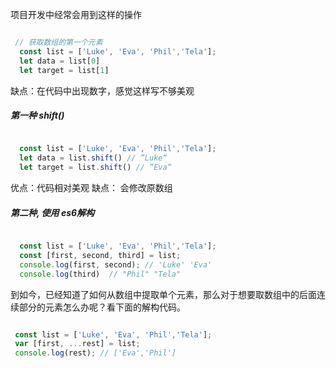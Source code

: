 项目开发中经常会用到这样的操作

```js

 // 获取数组的第一个元素
  const list = ['Luke', 'Eva', 'Phil','Tela'];  
  let data = list[0]
  let target = list[1]

```
缺点：在代码中出现数字，感觉这样写不够美观

##### 第一种 shift()
```js

  const list = ['Luke', 'Eva', 'Phil','Tela'];  
  let data = list.shift() // ”Luke“
  let target = list.shift() // ”Eva“

```
优点：代码相对美观
缺点： 会修改原数组
##### 第二种, 使用 es6解构
```js

  const list = ['Luke', 'Eva', 'Phil','Tela'];  
  const [first, second, third] = list;
  console.log(first, second); // 'Luke' 'Eva'  
  console.log(third)  // "Phil" "Tela"

```
到如今，已经知道了如何从数组中提取单个元素，那么对于想要取数组中的后面连续部分的元素怎么办呢？看下面的解构代码。
```js

 const list = ['Luke', 'Eva', 'Phil','Tela'];  
 var [first, ...rest] = list;  
 console.log(rest); // ['Eva','Phil']  

```

  
